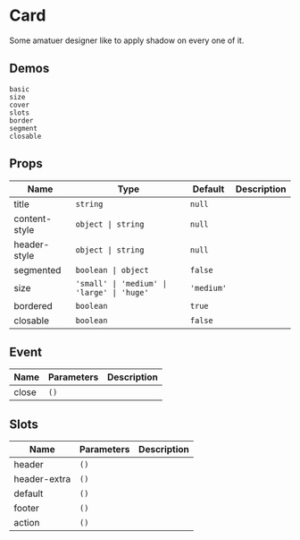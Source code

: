 # Card
Some amatuer designer like to apply shadow on every one of it.
## Demos
```demo
basic
size
cover
slots
border
segment
closable
```
## Props
|Name|Type|Default|Description|
|-|-|-|-|
|title|`string`|`null`||
|content-style|`object \| string`|`null`||
|header-style|`object \| string`|`null`||
|segmented|`boolean \| object`|`false`||
|size|`'small' \| 'medium' \| 'large' \| 'huge'`|`'medium'`||
|bordered|`boolean`|`true`||
|closable|`boolean`|`false`||

## Event
|Name|Parameters|Description|
|-|-|-|
|close|`()`||

## Slots
|Name|Parameters|Description|
|-|-|-|
|header|`()`||
|header-extra|`()`||
|default|`()`||
|footer|`()`||
|action|`()`||